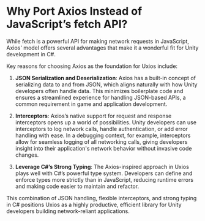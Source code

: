 ﻿# Why Port Axios Instead of JavaScript’s fetch API?

While fetch is a powerful API for making network requests in JavaScript, Axios' model offers several advantages that
make it a wonderful fit for Unity development in C#.

Key reasons for choosing Axios as the foundation for Uxios include:

1. **JSON Serialization and Deserialization**: Axios has a built-in concept of serializing data to and from JSON, which
   aligns naturally with how Unity developers often handle data. This minimizes boilerplate code and ensures a
   streamlined experience for handling JSON-based APIs, a common requirement in game and application development.

2. **Interceptors**: Axios’s native support for request and response interceptors opens up a world of possibilities. Unity
   developers can use interceptors to log network calls, handle authentication, or add error handling with ease. In a
   debugging context, for example, interceptors allow for seamless logging of all networking calls, giving developers
   insight into their application's network behavior without invasive code changes.

3. **Leverage C#’s Strong Typing**: The Axios-inspired approach in Uxios plays well with C#’s powerful type system.
   Developers can define and enforce types more strictly than in JavaScript, reducing runtime errors and making code
   easier to maintain and refactor.

This combination of JSON handling, flexible interceptors, and strong typing in C# positions Uxios as a highly
productive, efficient library for Unity developers building network-reliant applications.